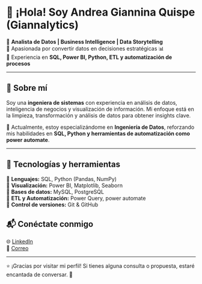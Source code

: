 # 👋 ¡Hola! Soy Andrea Giannina Quispe (Giannalytics)  

🔹 **Analista de Datos | Business Intelligence | Data Storytelling**  
🔹 Apasionada por convertir datos en decisiones estratégicas 📊  
🔹 Experiencia en **SQL, Power BI, Python, ETL y automatización de procesos**  

---

## 📂 **Sobre mí**  
Soy una **ingeniera de sistemas** con experiencia en análisis de datos, inteligencia de negocios y visualización de información. Mi enfoque está en la limpieza, transformación y análisis de datos para obtener insights clave.  

📌 Actualmente, estoy especializándome en **Ingeniería de Datos**, reforzando mis habilidades en **SQL, Python y herramientas de automatización como power automate**.  

---

## 🚀 **Tecnologías y herramientas**  
🔹 **Lenguajes:** SQL, Python (Pandas, NumPy)  
🔹 **Visualización:** Power BI, Matplotlib, Seaborn  
🔹 **Bases de datos:** MySQL, PostgreSQL  
🔹 **ETL y Automatización:** Power Query, power automate  
🔹 **Control de versiones:** Git & GitHub  


## 📬 **Conéctate conmigo**  
🌐 [LinkedIn](https://www.linkedin.com/in/andreaquispe01)  
📩 [Correo](mailto:andreagiani123@gmail.com)  
 

---

⭐ ¡Gracias por visitar mi perfil! Si tienes alguna consulta o propuesta, estaré encantada de conversar. 🚀  
